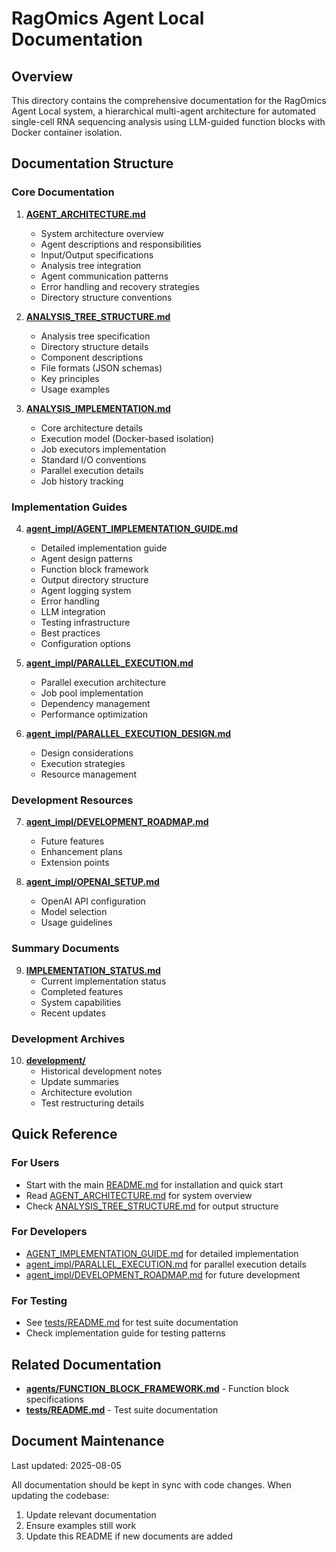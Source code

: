 # RagOmics Agent Local Documentation

## Overview

This directory contains the comprehensive documentation for the RagOmics Agent Local system, a hierarchical multi-agent architecture for automated single-cell RNA sequencing analysis using LLM-guided function blocks with Docker container isolation.

## Documentation Structure

### Core Documentation

1. **[AGENT_ARCHITECTURE.md](AGENT_ARCHITECTURE.md)**
   - System architecture overview
   - Agent descriptions and responsibilities
   - Input/Output specifications
   - Analysis tree integration
   - Agent communication patterns
   - Error handling and recovery strategies
   - Directory structure conventions

2. **[ANALYSIS_TREE_STRUCTURE.md](ANALYSIS_TREE_STRUCTURE.md)**
   - Analysis tree specification
   - Directory structure details
   - Component descriptions
   - File formats (JSON schemas)
   - Key principles
   - Usage examples

3. **[ANALYSIS_IMPLEMENTATION.md](ANALYSIS_IMPLEMENTATION.md)**
   - Core architecture details
   - Execution model (Docker-based isolation)
   - Job executors implementation
   - Standard I/O conventions
   - Parallel execution details
   - Job history tracking

### Implementation Guides

4. **[agent_impl/AGENT_IMPLEMENTATION_GUIDE.md](agent_impl/AGENT_IMPLEMENTATION_GUIDE.md)**
   - Detailed implementation guide
   - Agent design patterns
   - Function block framework
   - Output directory structure
   - Agent logging system
   - Error handling
   - LLM integration
   - Testing infrastructure
   - Best practices
   - Configuration options

5. **[agent_impl/PARALLEL_EXECUTION.md](agent_impl/PARALLEL_EXECUTION.md)**
   - Parallel execution architecture
   - Job pool implementation
   - Dependency management
   - Performance optimization

6. **[agent_impl/PARALLEL_EXECUTION_DESIGN.md](agent_impl/PARALLEL_EXECUTION_DESIGN.md)**
   - Design considerations
   - Execution strategies
   - Resource management

### Development Resources

7. **[agent_impl/DEVELOPMENT_ROADMAP.md](agent_impl/DEVELOPMENT_ROADMAP.md)**
   - Future features
   - Enhancement plans
   - Extension points

8. **[agent_impl/OPENAI_SETUP.md](agent_impl/OPENAI_SETUP.md)**
   - OpenAI API configuration
   - Model selection
   - Usage guidelines

### Summary Documents

9. **[IMPLEMENTATION_STATUS.md](IMPLEMENTATION_STATUS.md)**
   - Current implementation status
   - Completed features
   - System capabilities
   - Recent updates

### Development Archives

10. **[development/](development/)**
    - Historical development notes
    - Update summaries
    - Architecture evolution
    - Test restructuring details

## Quick Reference

### For Users
- Start with the main [README.md](../README.md) for installation and quick start
- Read [AGENT_ARCHITECTURE.md](AGENT_ARCHITECTURE.md) for system overview
- Check [ANALYSIS_TREE_STRUCTURE.md](ANALYSIS_TREE_STRUCTURE.md) for output structure

### For Developers
- [AGENT_IMPLEMENTATION_GUIDE.md](agent_impl/AGENT_IMPLEMENTATION_GUIDE.md) for detailed implementation
- [agent_impl/PARALLEL_EXECUTION.md](agent_impl/PARALLEL_EXECUTION.md) for parallel execution details
- [agent_impl/DEVELOPMENT_ROADMAP.md](agent_impl/DEVELOPMENT_ROADMAP.md) for future development

### For Testing
- See [tests/README.md](../tests/README.md) for test suite documentation
- Check implementation guide for testing patterns

## Related Documentation

- **[agents/FUNCTION_BLOCK_FRAMEWORK.md](../agents/FUNCTION_BLOCK_FRAMEWORK.md)** - Function block specifications
- **[tests/README.md](../tests/README.md)** - Test suite documentation

## Document Maintenance

Last updated: 2025-08-05

All documentation should be kept in sync with code changes. When updating the codebase:
1. Update relevant documentation
2. Ensure examples still work
3. Update this README if new documents are added